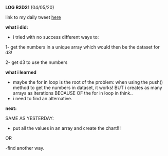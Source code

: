 **LOG R2D21** (04/05/20)

link to my daily tweet [here](https://twitter.com/Nightcoder2/status/1257283170015346694)


**what i did:**

- i tried with no success different ways to: 

1- get the numbers in a unique array which would then be the dataset for d3! 

2- get d3 to use the numbers 


**what i learned**

- maybe the for in loop is the root of the problem: when using the push() method to get the numbers in dataset, it works! BUT i creates as many arrays as iterations BECAUSE OF the for in loop in think..
- i need to find an alternative.


**next:**

SAME AS YESTERDAY:

- put all the values in an array and create the chart!!!

OR

-find another way.
